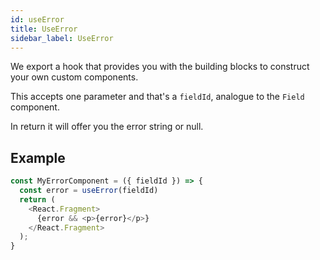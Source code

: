 ```yaml
---
id: useError
title: UseError
sidebar_label: UseError
---
```


We export a hook that provides you with the building blocks to construct your own custom components.

This accepts one parameter and that's a `fieldId`, analogue to the `Field` component.

In return it will offer you the error string or null.

## Example

```javascript
const MyErrorComponent = ({ fieldId }) => {
  const error = useError(fieldId)
  return (
    <React.Fragment>
      {error && <p>{error}</p>}
    </React.Fragment>
  );
}
```
